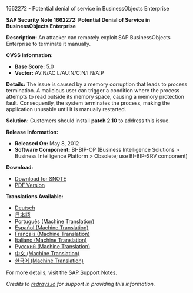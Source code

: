 1662272 - Potential denial of service in BusinessObjects Enterprise

**SAP Security Note 1662272: Potential Denial of Service in BusinessObjects Enterprise**

**Description:**
An attacker can remotely exploit SAP BusinessObjects Enterprise to terminate it manually.

**CVSS Information:**
- **Base Score:** 5.0
- **Vector:** AV:N/AC:L/AU:N/C:N/I:N/A:P

**Details:**
The issue is caused by a memory corruption that leads to process termination. A malicious user can trigger a condition where the process attempts to read outside its memory space, causing a memory protection fault. Consequently, the system terminates the process, making the application unusable until it is manually restarted.

**Solution:**
Customers should install **patch 2.10** to address this issue.

**Release Information:**
- **Released On:** May 8, 2012
- **Software Component:** BI-BIP-OP (Business Intelligence Solutions > Business Intelligence Platform > Obsolete; use BI-BIP-SRV component)

**Download:**
- [Download for SNOTE](https://notesdownloads.sap.com/note/0040000017355732017)
- [PDF Version](https://userapps.support.sap.com/sap/support/sfm/notes/print/0001662272?language=en-US&token=D82B8B3E0776F458C3A8ABDE11CA5D09)

**Translations Available:**
- [Deutsch](https://me.sap.com/notes/0001662272/D)
- [日本語](https://me.sap.com/notes/0001662272/J)
- [Português (Machine Translation)](https://me.sap.com/notes/0001662272/P)
- [Español (Machine Translation)](https://me.sap.com/notes/0001662272/S)
- [Français (Machine Translation)](https://me.sap.com/notes/0001662272/F)
- [Italiano (Machine Translation)](https://me.sap.com/notes/0001662272/I)
- [Русский (Machine Translation)](https://me.sap.com/notes/0001662272/R)
- [中文 (Machine Translation)](https://me.sap.com/notes/0001662272/1)
- [한국어 (Machine Translation)](https://me.sap.com/notes/0001662272/3)

For more details, visit the [SAP Support Notes](https://me.sap.com/servicessupport/knowledge).

*Credits to [redrays.io](https://redrays.io) for support in providing this information.*